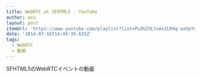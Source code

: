 ```yaml
---
title: WebRTC at SFHTML5 - YouTube
author: azu
layout: post
itemUrl: 'https://www.youtube.com/playlist?list=PLOU2XLYxmsILM4q-aaVpYgRM5XTCnQuVt'
date: '2014-07-16T14:49:35.635Z'
tags:
  - WebRTC
  - 動画
---
```

SFHTML5のWebRTCイベントの動画
